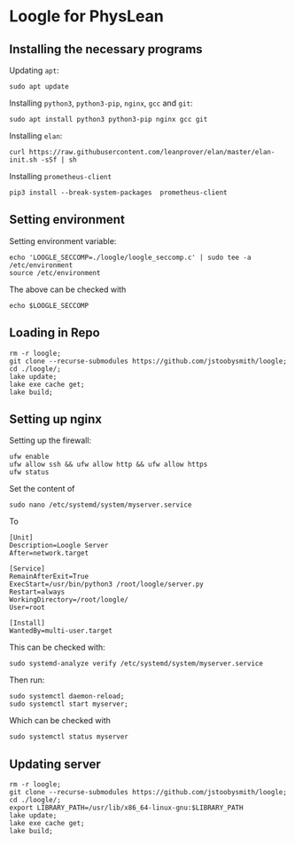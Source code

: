 # Loogle for PhysLean 


## Installing the necessary programs

Updating `apt`:
```
sudo apt update
```

Installing `python3`, `python3-pip`, `nginx`, `gcc` and `git`:
```
sudo apt install python3 python3-pip nginx gcc git
```

Installing `elan`:
```
curl https://raw.githubusercontent.com/leanprover/elan/master/elan-init.sh -sSf | sh
```

Installing `prometheus-client`
```
pip3 install --break-system-packages  prometheus-client
```


## Setting environment

Setting environment variable:  
```
echo 'LOOGLE_SECCOMP=./loogle/loogle_seccomp.c' | sudo tee -a /etc/environment
source /etc/environment
```

The above can be checked with 
```
echo $LOOGLE_SECCOMP
```

## Loading in Repo


``` 
rm -r loogle;
git clone --recurse-submodules https://github.com/jstoobysmith/loogle;
cd ./loogle/;
lake update;
lake exe cache get;
lake build;
```

## Setting up nginx



Setting up the firewall:
```
ufw enable
ufw allow ssh && ufw allow http && ufw allow https
ufw status
```

Set the content of 
```
sudo nano /etc/systemd/system/myserver.service
```

To
```
[Unit]
Description=Loogle Server
After=network.target

[Service]
RemainAfterExit=True
ExecStart=/usr/bin/python3 /root/loogle/server.py
Restart=always
WorkingDirectory=/root/loogle/
User=root

[Install]
WantedBy=multi-user.target
```

This can be checked with:
```
sudo systemd-analyze verify /etc/systemd/system/myserver.service
```

Then run:
```
sudo systemctl daemon-reload;
sudo systemctl start myserver;
```

Which can be checked with 
```
sudo systemctl status myserver
```

## Updating server 


``` 
rm -r loogle;
git clone --recurse-submodules https://github.com/jstoobysmith/loogle;
cd ./loogle/;
export LIBRARY_PATH=/usr/lib/x86_64-linux-gnu:$LIBRARY_PATH
lake update;
lake exe cache get;
lake build;
```